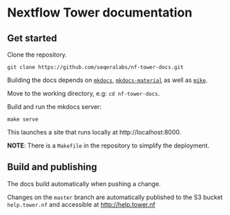 # Nextflow Tower documentation 

## Get started

Clone the repository.
```
git clone https://github.com/seqeralabs/nf-tower-docs.git
```

Building the docs depends on [`mkdocs`](https://www.mkdocs.org/), [`mkdocs-material`](https://squidfunk.github.io/mkdocs-material/getting-started/) as well as [`mike`](https://github.com/jimporter/mike).


Move to the working directory, e.g: `cd nf-tower-docs`.

Build and run the mkdocs server:
```
make serve
```

This launches a site that runs locally at http://localhost:8000.

**NOTE**: There is a `Makefile` in the repository to simplify the deployment.

## Build and publishing 

The docs build automatically when pushing a change. 

Changes on the `master` branch are automatically published to the S3 bucket `help.tower.nf` 
and accessible at http://help.tower.nf
  
